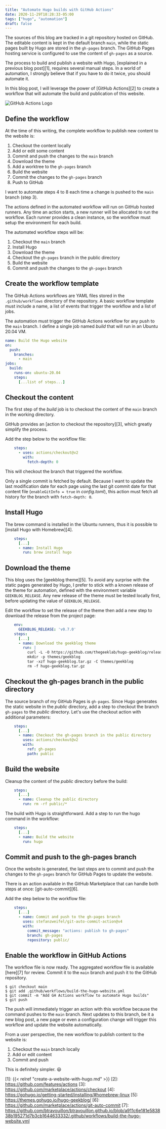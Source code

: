 ```yaml
---
title: "Automate Hugo builds with GitHub Actions"
date: 2020-11-29T18:28:33-05:00
tags: ["hugo", "automation"]
draft: false
---
```


The sources of this blog are tracked in a git repository hosted on GitHub. The
editable content is kept in the default branch `main`, while the static pages
built by Hugo are stored in the `gh-pages` branch. The GitHub Pages hosting
service is configured to use the content of `gh-pages` as a source.

The process to build and publish a website with Hugo, [explained in a previous
blog post][1], requires several manual steps. In a world of automation, I
strongly believe that if you have to do it twice, you should automate it.

In this blog post, I will leverage the power of [GitHub Actions][2] to create a
workflow that will automate the build and publication of this website.

![GitHub Actions Logo](/img/gh-actions.png)

Define the workflow
-------------------

At the time of this writing, the complete workflow to publish new content to
the website is:

1. Checkout the content locally
2. Add or edit some content
3. Commit and push the changes to the `main` branch 
4. Download the theme
5. Add a worktree to the `gh-pages` branch
6. Build the website
7. Commit the changes to the `gh-pages` branch
8. Push to GitHub

I want to automate steps 4 to 8 each time a change is pushed to the `main`
branch (step 3).

The actions defined in the automated workflow will run on GitHub hosted
runners. Any time an action starts, a new runner will be allocated to run the
workflow. Each runner provides a clean instance, so the workflow must setup the
environment for each build.

The automated workflow steps will be:

1. Checkout the `main` branch
2. Install Hugo
3. Download the theme
4. Checkout the `gh-pages` branch in the public directory
5. Build the website
6. Commit and push the changes to the `gh-pages` branch

Create the workflow template
----------------------------

The GitHub Actions workflows are YAML files stored in the `.github/workflows`
directory of the repository. A basic workflow template must include a name, a
list of events that trigger the workflow and a list of jobs.

The automation must trigger the GitHub Actions workflow for any push to the
`main` branch. I define a single job named *build* that will run in an Ubuntu
20.04 VM.

```yaml
name: Build the Hugo website
on:
  push:
    branches:
      - main
jobs:
  build:
    runs-on: ubuntu-20.04
    steps:
      [...list of steps...]
```

Checkout the content
--------------------

The first step of the *build* job is to checkout the content of the `main`
branch in the working directory. 

GitHub provides an [action to checkout the repository][3], which greatly
simplify the process.

Add the step below to the workflow file:

```yaml
    steps:
      - uses: actions/checkout@v2
        with:
          fetch-depth: 0
```

This will checkout the branch that triggered the workflow.

Only a single commit is fetched by default. Because I want to update the last
modification date for each page using the last git commit date for that content
file (`enableGitInfo = true` in *config.toml*), this action must fetch all
history for the branch with `fetch-depth: 0`.

Install Hugo
------------

The brew command is installed in the Ubuntu runners, thus it is possible to
[install Hugo with Homebrew][4].

```yaml
    steps:
      [...]
      - name: Install Hugo
        run: brew install hugo
```

Download the theme
------------------

This blog uses the [geekblog theme][5]. To avoid any surprise with the static
pages generated by Hugo, I prefer to stick with a known release of the theme
for automation, defined with the environment variable `GEEKBLOG_RELEASE`.  Any
new release of the theme must be tested locally first, before updating the
value of `GEEKBLOG_RELEASE`.

Edit the workflow to set the release of the theme then add
a new step to download the release from the project page:

```yaml
    env:
      GEEKBLOG_RELEASE: 'v0.7.0'
    steps:
      [...]
      - name: Download the geekblog theme
        run: |
          curl -L -O https://github.com/thegeeklab/hugo-geekblog/releases/download/${GEEKBLOG_RELEASE}/hugo-geekblog.tar.gz
          mkdir -p themes/geekblog
          tar -xzf hugo-geekblog.tar.gz -C themes/geekblog
          rm -f hugo-geekblog.tar.gz
```

Checkout the gh-pages branch in the public directory
----------------------------------------------------

The source branch of my GitHub Pages is `gh-pages`. Since Hugo generates the
static website in the *public* directory, add a step to checkout the branch
`gh-pages` to the *public* directory. Let's use the checkout action with
additional parameters:

```yaml
    steps:
      [...]
      - name: Checkout the gh-pages branch in the public directory
        uses: actions/checkout@v2
        with:
          ref: gh-pages
          path: public
```

Build the website
-----------------

Cleanup the content of the *public* directory before the build:

```yaml
    steps:
      [...]
      - name: Cleanup the public directory
        run: rm -rf public/*
```

The build with Hugo is straightforward. Add a step to run the hugo command in
the workflow:

```yaml
    steps:
      [...]
      - name: Build the website
        run: hugo
```

Commit and push to the gh-pages branch
--------------------------------------

Once the website is generated, the last steps are to commit and push the
changes to the `gh-pages` branch for GitHub Pages to update the website.

There is an action available in the GitHub Marketplace that can handle both
steps at once: [git-auto-commit][6].

Add the step below to the workflow file:

```yaml
    steps:
      [...]
      - name: Commit and push to the gh-pages branch
        uses: stefanzweifel/git-auto-commit-action@v4
        with:
          commit_message: "actions: publish to gh-pages"
          branch: gh-pages
          repository: public/
```

Enable the workflow in GitHub Actions
-------------------------------------

The workflow file is now ready. The aggregated workflow file is available
[here][7] for review. Commit it to the `main` branch and push it to the GitHub
repository.

```console
$ git checkout main
$ git add .github/workflows/build-the-hugo-website.yml
$ git commit -m "Add GH Actions workflow to automate Hugo builds"
$ git push
```

The push will immediately trigger an action with this workflow because the
command pushes to the `main` branch. Next updates to this branch, be it a new
blog post, a new page or even a configuration change will trigger this workflow
and update the website automatically.

From a user perspective, the new workflow to publish content to the website is:

1. Checkout the `main` branch locally
2. Add or edit content
3. Commit and push

This is definitely simpler. :smiley:

[1]: {{< relref "create-a-website-with-hugo.md" >}}
[2]: https://github.com/features/actions
[3]: https://github.com/marketplace/actions/checkout
[4]: https://gohugo.io/getting-started/installing/#homebrew-linux
[5]: https://themes.gohugo.io/hugo-geekblog/
[6]: https://github.com/marketplace/actions/git-auto-commit
[7]: https://github.com/btravouillon/btravouillon.github.io/blob/a911c6e181e583838b195271d7b3cb1644633332/.github/workflows/build-the-hugo-website.yml
